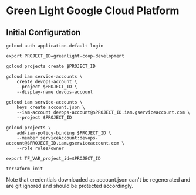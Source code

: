 # Green Light Google Cloud Platform

## Initial Configuration

    gcloud auth application-default login

    export PROJECT_ID=greenlight-coop-development
    
    gcloud projects create $PROJECT_ID
    
    gcloud iam service-accounts \
        create devops-account \
        --project $PROJECT_ID \
        --display-name devops-account

    gcloud iam service-accounts \
        keys create account.json \
        --iam-account devops-account@$PROJECT_ID.iam.gserviceaccount.com \
        --project $PROJECT_ID

    gcloud projects \
        add-iam-policy-binding $PROJECT_ID \
        --member serviceAccount:devops-account@$PROJECT_ID.iam.gserviceaccount.com \
        --role roles/owner

    export TF_VAR_project_id=$PROJECT_ID
        
    terraform init

Note that credentials downloaded as account.json can't be regenerated and are git ignored and should be protected
accordingly.